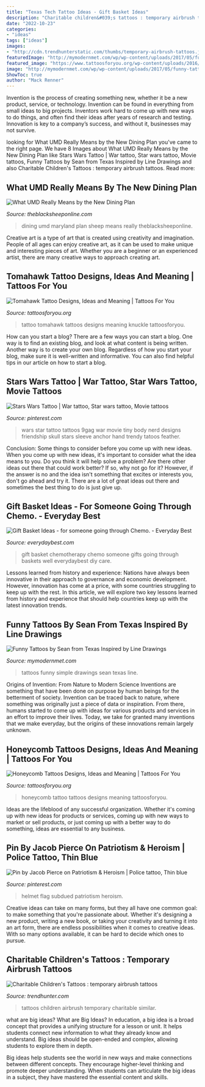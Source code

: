 ```yaml
---
title: "Texas Tech Tattoo Ideas - Gift Basket Ideas"
description: "Charitable children&#039;s tattoos : temporary airbrush tattoos"
date: "2022-10-23"
categories:
- "ideas"
tags: ["ideas"]
images:
- "http://cdn.trendhunterstatic.com/thumbs/temporary-airbrush-tattoos.jpeg"
featuredImage: "http://mymodernmet.com/wp/wp-content/uploads/2017/05/funny-tattoos-sean-from-texas-4.jpg"
featured_image: "https://www.tattoosforyou.org/wp-content/uploads/2016/02/Honeycomb-Tattoo-Designs.jpg"
image: "http://mymodernmet.com/wp/wp-content/uploads/2017/05/funny-tattoos-sean-from-texas-4.jpg"
ShowToc: true
author: "Mack Renner"
---
```



Invention is the process of creating something new, whether it be a new product, service, or technology. Invention can be found in everything from small ideas to big projects. Inventors work hard to come up with new ways to do things, and often find their ideas after years of research and testing. Innovation is key to a company’s success, and without it, businesses may not survive.

	

		
looking for What UMD Really Means by the New Dining Plan you've came to the right page. We have 8 Images about What UMD Really Means by the New Dining Plan like Stars Wars Tattoo | War tattoo, Star wars tattoo, Movie tattoos, Funny Tattoos by Sean from Texas Inspired by Line Drawings and also Charitable Children&#039;s Tattoos : temporary airbrush tattoos. Read more:
		
    
## What UMD Really Means By The New Dining Plan

<img loading=lazy src="http://theblacksheeponline.com/wp-content/uploads/2016/04/dining.jpg" onerror="this.onerror=null;this.src='https://tse3.mm.bing.net/th?id=OIP.v-QLXGQcnE4yjzyQDfp_PgHaDq&amp;pid=15.1';" alt="What UMD Really Means by the New Dining Plan">

_Source: theblacksheeponline.com_

>dining umd maryland plan sheep means really theblacksheeponline. 

	

Creative art is a type of art that is created using creativity and imagination. People of all ages can enjoy creative art, as it can be used to make unique and interesting pieces of art. Whether you are a beginner or an experienced artist, there are many creative ways to approach creating art.

    
## Tomahawk Tattoo Designs, Ideas And Meaning | Tattoos For You

<img loading=lazy src="https://www.tattoosforyou.org/wp-content/uploads/2017/08/Tomahawk-Tattoo-Pictures.jpg" onerror="this.onerror=null;this.src='https://tse3.mm.bing.net/th?id=OIP.YOVktQ1abUPpHntYARNECwHaJ4&amp;pid=15.1';" alt="Tomahawk Tattoo Designs, Ideas and Meaning | Tattoos For You">

_Source: tattoosforyou.org_

>tattoo tomahawk tattoos designs meaning knuckle tattoosforyou. 

	

How can you start a blog?
There are a few ways you can start a blog. One way is to find an existing blog, and look at what content is being written. Another way is to create your own blog. Regardless of how you start your blog, make sure it is well-written and informative. You can also find helpful tips in our article on how to start a blog.

    
## Stars Wars Tattoo | War Tattoo, Star Wars Tattoo, Movie Tattoos

<img loading=lazy src="https://i.pinimg.com/736x/50/f7/5c/50f75c7b5288a6d2d5370f6c1eb44b2d--star-wars-tattoo-sleeve-ideas-star-wars-sleeve.jpg" onerror="this.onerror=null;this.src='https://tse3.mm.bing.net/th?id=OIP.W4rqTRsRhpNtKkS18DFr5gHaJ3&amp;pid=15.1';" alt="Stars Wars Tattoo | War tattoo, Star wars tattoo, Movie tattoos">

_Source: pinterest.com_

>wars star tattoo tattoos 9gag war movie tiny body nerd designs friendship skull stars sleeve anchor hand trendy tatoos feather. 

	

Conclusion: Some things to consider before you come up with new ideas.
When you come up with new ideas, it's important to consider what the idea means to you. Do you think it will help solve a problem? Are there other ideas out there that could work better? If so, why not go for it? However, if the answer is no and the idea isn't something that excites or interests you, don't go ahead and try it. There are a lot of great ideas out there and sometimes the best thing to do is just give up.

    
## Gift Basket Ideas - For Someone Going Through Chemo. - Everyday Best

<img loading=lazy src="https://everydaybest.com/wp-content/uploads/2016/10/chemotherapy-gift-basket-768x1024.jpg" onerror="this.onerror=null;this.src='https://tse2.mm.bing.net/th?id=OIP.R74IZnTXHjnVRZ5rmEelmgHaJ4&amp;pid=15.1';" alt="Gift Basket Ideas - for someone going through Chemo. - Everyday Best">

_Source: everydaybest.com_

>gift basket chemotherapy chemo someone gifts going through baskets well everydaybest diy care. 

	

Lessons learned from history and experience:
Nations have always been innovative in their approach to governance and economic development. However, innovation has come at a price, with some countries struggling to keep up with the rest. In this article, we will explore two key lessons learned from history and experience that should help countries keep up with the latest innovation trends.

    
## Funny Tattoos By Sean From Texas Inspired By Line Drawings

<img loading=lazy src="http://mymodernmet.com/wp/wp-content/uploads/2017/05/funny-tattoos-sean-from-texas-4.jpg" onerror="this.onerror=null;this.src='https://tse3.mm.bing.net/th?id=OIP.fMdAJEoAUBa_ddXPBXfEyAHaHa&amp;pid=15.1';" alt="Funny Tattoos by Sean from Texas Inspired by Line Drawings">

_Source: mymodernmet.com_

>tattoos funny simple drawings sean texas line. 

	

Origins of Invention: From Nature to Modern Science
Inventions are something that have been done on purpose by human beings for the betterment of society. Invention can be traced back to nature, where something was originally just a piece of data or inspiration. From there, humans started to come up with ideas for various products and services in an effort to improve their lives. Today, we take for granted many inventions that we make everyday, but the origins of these innovations remain largely unknown.

    
## Honeycomb Tattoos Designs, Ideas And Meaning | Tattoos For You

<img loading=lazy src="https://www.tattoosforyou.org/wp-content/uploads/2016/02/Honeycomb-Tattoo-Designs.jpg" onerror="this.onerror=null;this.src='https://tse2.mm.bing.net/th?id=OIP.a2uNcR_gKGsJKA0T9InftAHaJ4&amp;pid=15.1';" alt="Honeycomb Tattoos Designs, Ideas and Meaning | Tattoos For You">

_Source: tattoosforyou.org_

>honeycomb tattoo tattoos designs meaning tattoosforyou. 

	

Ideas are the lifeblood of any successful organization. Whether it's coming up with new ideas for products or services, coming up with new ways to market or sell products, or just coming up with a better way to do something, ideas are essential to any business.

    
## Pin By Jacob Pierce On Patriotism &amp; Heroism | Police Tattoo, Thin Blue

<img loading=lazy src="https://i.pinimg.com/736x/1b/d5/87/1bd587e7930895440f31e0fa1994230e.jpg" onerror="this.onerror=null;this.src='https://tse4.mm.bing.net/th?id=OIP.NxS7ge1_dYkawlIcrzJAogHaKh&amp;pid=15.1';" alt="Pin by Jacob Pierce on Patriotism &amp; Heroism | Police tattoo, Thin blue">

_Source: pinterest.com_

>helmet flag subdued patriotism heroism. 

	

Creative ideas can take on many forms, but they all have one common goal: to make something that you're passionate about. Whether it's designing a new product, writing a new book, or taking your creativity and turning it into an art form, there are endless possibilities when it comes to creative ideas. With so many options available, it can be hard to decide which ones to pursue.

    
## Charitable Children&#039;s Tattoos : Temporary Airbrush Tattoos

<img loading=lazy src="http://cdn.trendhunterstatic.com/thumbs/temporary-airbrush-tattoos.jpeg" onerror="this.onerror=null;this.src='https://tse4.mm.bing.net/th?id=OIP.TSA5szAob-PjHa6xAfpfRwHaJ3&amp;pid=15.1';" alt="Charitable Children&#039;s Tattoos : temporary airbrush tattoos">

_Source: trendhunter.com_

>tattoos children airbrush temporary charitable similar. 

	

what are big ideas?
What are Big Ideas?
In education, a big idea is a broad concept that provides a unifying structure for a lesson or unit. It helps students connect new information to what they already know and understand. Big ideas should be open-ended and complex, allowing students to explore them in depth.

Big ideas help students see the world in new ways and make connections between different concepts. They encourage higher-level thinking and promote deeper understanding. When students can articulate the big ideas in a subject, they have mastered the essential content and skills.

